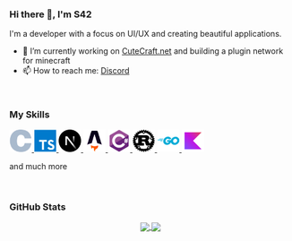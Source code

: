 ### Hi there 👋, I'm S42

I'm a developer with a focus on UI/UX and creating beautiful applications.

- 🔭 I’m currently working on [CuteCraft.net](https://discord.gg/cutecraft) and building a plugin network for minecraft
- 📫 How to reach me: [Discord](https://discord.com/users/787306646417571860)

<br/>

### My Skills

<p align="left">
  <a href="https://www.cprogramming.com/" target="_blank" rel="noreferrer">
    <img src="https://raw.githubusercontent.com/devicons/devicon/master/icons/c/c-original.svg" alt="c" width="40" height="40"/>
  </a>
  <a href="https://www.typescriptlang.org/" target="_blank" rel="noreferrer">
    <img src="https://raw.githubusercontent.com/devicons/devicon/master/icons/typescript/typescript-original.svg" alt="typescript" width="40" height="40"/>
  </a>
  <a href="https://nextjs.org/" target="_blank" rel="noreferrer">
    <img src="https://raw.githubusercontent.com/devicons/devicon/master/icons/nextjs/nextjs-original.svg" alt="nextjs" width="40" height="40"/>
  </a>
  <a href="https://astro.build/" target="_blank" rel="noreferrer">
    <img src="https://raw.githubusercontent.com/devicons/devicon/master/icons/astro/astro-original.svg" alt="astro" width="40" height="40"/>
  </a>
  <a href="https://www.w3schools.com/cs/" target="_blank" rel="noreferrer">
    <img src="https://raw.githubusercontent.com/devicons/devicon/master/icons/csharp/csharp-original.svg" alt="csharp" width="40" height="40"/>
  </a>
  <a href="https://www.rust-lang.org" target="_blank" rel="noreferrer">
    <img src="https://raw.githubusercontent.com/devicons/devicon/refs/heads/master/icons/rust/rust-original.svg" alt="rust" width="40" height="40"/>
  </a>
  <a href="https://golang.org" target="_blank" rel="noreferrer">
    <img src="https://raw.githubusercontent.com/devicons/devicon/refs/heads/master/icons/go/go-original-wordmark.svg" alt="go" width="40" height="40"/>
  </a>
  <a href="https://kotlinlang.org" target="_blank" rel="noreferrer">
    <img src="https://raw.githubusercontent.com/devicons/devicon/refs/heads/master/icons/kotlin/kotlin-original.svg" alt="kotlin" width="40" height="40"/>
  </a>
</p>
<p>and much more</p>

<br/>

### GitHub Stats

<p align="center">
  <a href="https://github.com/S42yt">
    <img align="center" src="https://github-readme-stats.vercel.app/api?username=S42yt&show_icons=true&theme=transparent&hide_border=true" />
  </a>
  <a href="https://github.com/S42yt">
    <img align="center" src="https://github-readme-stats.vercel.app/api/top-langs/?username=S42yt&layout=compact&theme=transparent&hide_border=true" />
  </a>
</p>
